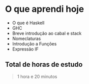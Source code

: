# O que aprendi hoje

- O que é Haskell
- GHC
- Breve introdução ao cabal e stack
- Nomeclaturas
- Introdução a Funções
- Expressão IF

## Total de horas de estudo

> 1 hora e 20 minutos

